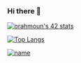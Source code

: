 ### Hi there 👋
[![orahmoun's 42 stats](https://badge42.vercel.app/api/v2/cl6xjvj5w00060gmp1rsvgeyn/stats?cursusId=21&coalitionId=76)](https://github.com/JaeSeoKim/badge42)

[![Top Langs](https://github-readme-stats.vercel.app/api/top-langs/?username=samasama99)](https://github.com/anuraghazra/github-readme-stats)

<!--![image](https://www.codewars.com/users/sama_sama/badges/large)-->
[![name](https://www.codewars.com/users/sama_sama/badges/large)](https://www.codewars.com/users/sama_sama)
<!--
**samasama99/samasama99** is a ✨ _special_ ✨ repository because its `README.md` (this file) appears on your GitHub profile.

Here are some ideas to get you started:

- 🔭 I’m currently working on ...
- 🌱 I’m currently learning ...
- 👯 I’m looking to collaborate on ...
- 🤔 I’m looking for help with ...
- 💬 Ask me about ...
- 📫 How to reach me: ...
- 😄 Pronouns: ...
- ⚡ Fun fact: ...
-->
